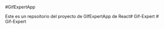 #GifExpertApp

Este es un repsoitorio del proyecto de GIfExpertApp de React#   G i f - E x p e r t  
 #   G i f - E x p e r t  
 